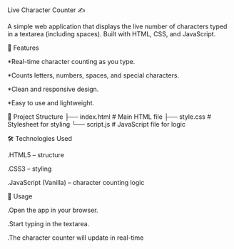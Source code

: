Live Character Counter ✍️

A simple web application that displays the live number of characters typed in a textarea (including spaces). Built with HTML, CSS, and JavaScript.

📌 Features

*Real-time character counting as you type.

*Counts letters, numbers, spaces, and special characters.

*Clean and responsive design.

*Easy to use and lightweight.

📂 Project Structure
├── index.html   # Main HTML file
├── style.css    # Stylesheet for styling
└── script.js    # JavaScript file for logic

🛠️ Technologies Used

 .HTML5 – structure

 .CSS3 – styling

 .JavaScript (Vanilla) – character counting logic

📖 Usage

.Open the app in your browser.

.Start typing in the textarea.

.The character counter will update in real-time
